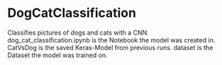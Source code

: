# DogCatClassification
Classifies pictures of dogs and cats with a CNN.
dog_cat_classification.ipynb is the Notebook the model was created in. 
CatVsDog is the saved Keras-Model from previous runs.
dataset is the Dataset the model was trained on.